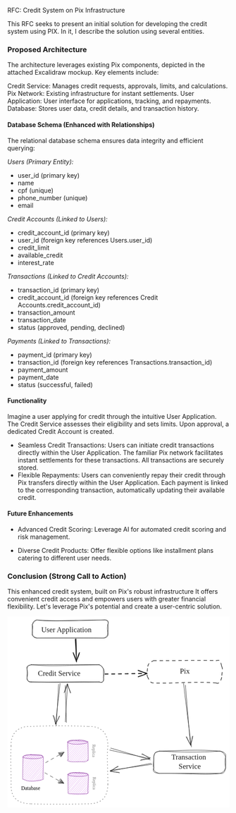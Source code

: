 RFC: Credit System on Pix Infrastructure

This RFC seeks to present an initial solution for developing the credit system using PIX. In it, I describe the solution using several entities.

### Proposed Architecture

The architecture leverages existing Pix components, depicted in the attached Excalidraw mockup. Key elements include:

Credit Service: Manages credit requests, approvals, limits, and calculations.
Pix Network: Existing infrastructure for instant settlements.
User Application: User interface for applications, tracking, and repayments.
Database: Stores user data, credit details, and transaction history.

#### Database Schema (Enhanced with Relationships)

The relational database schema ensures data integrity and efficient querying:

*Users (Primary Entity):*
  - user_id (primary key)
  - name
  - cpf (unique)
  - phone_number (unique)
  - email

*Credit Accounts (Linked to Users):*
  - credit_account_id (primary key)
  - user_id (foreign key references Users.user_id)
  - credit_limit
  - available_credit
  - interest_rate

*Transactions (Linked to Credit Accounts):*
  - transaction_id (primary key)
  - credit_account_id (foreign key references Credit Accounts.credit_account_id)
  - transaction_amount
  - transaction_date
  - status (approved, pending, declined)

*Payments (Linked to Transactions):*
  - payment_id (primary key)
  - transaction_id (foreign key references Transactions.transaction_id)
  - payment_amount
  - payment_date
  - status (successful, failed)

#### Functionality

Imagine a user applying for credit through the intuitive User Application. The Credit Service assesses their eligibility and sets limits. Upon approval, a dedicated Credit Account is created.

- Seamless Credit Transactions: Users can initiate credit transactions directly within the User Application. The familiar Pix network facilitates instant settlements for these transactions. All transactions are securely stored.
- Flexible Repayments: Users can conveniently repay their credit through Pix transfers directly within the User Application. Each payment is linked to the corresponding transaction, automatically updating their available credit.


#### Future Enhancements

- Advanced Credit Scoring: Leverage AI for automated credit scoring and risk management.

- Diverse Credit Products: Offer flexible options like installment plans catering to different user needs.



### Conclusion (Strong Call to Action)

This enhanced credit system, built on Pix's robust infrastructure It offers convenient credit access and empowers users with greater financial flexibility. Let's leverage Pix's potential and create a user-centric solution.


<svg version="1.1" xmlns="http://www.w3.org/2000/svg" viewBox="0 0 599.6443325937216 516.2847078368873" width="1199.2886651874433" height="1032.5694156737745">
  <!-- svg-source:excalidraw -->

  <defs>
    <style class="style-fonts">
      @font-face {
        font-family: "Virgil";
        src: url("https://excalidraw.com/Virgil.woff2");
      }
      @font-face {
        font-family: "Cascadia";
        src: url("https://excalidraw.com/Cascadia.woff2");
      }
      @font-face {
        font-family: "Assistant";
        src: url("https://excalidraw.com/Assistant-Regular.woff2");
      }
    </style>

  </defs>
  <rect x="0" y="0" width="599.6443325937216" height="516.2847078368873" fill="#ffffff"></rect><g stroke-linecap="round" transform="translate(67.33964509372163 10) rotate(0 102.107421875 24.43359375)"><path d="M12.22 0 C53.48 5.1, 88.55 1.44, 192 0 M12.22 0 C55.71 3.5, 97.59 1.72, 192 0 M192 0 C203.94 -3.12, 206.77 7.9, 204.21 12.22 M192 0 C202.24 0.57, 207.62 -0.12, 204.21 12.22 M204.21 12.22 C201.66 21.48, 202.84 25.35, 204.21 36.65 M204.21 12.22 C206.48 20.76, 204.37 28.76, 204.21 36.65 M204.21 36.65 C207.17 45.71, 196.51 49.29, 192 48.87 M204.21 36.65 C203.76 42.9, 196.39 49.36, 192 48.87 M192 48.87 C119.45 48.91, 53.53 48.44, 12.22 48.87 M192 48.87 C145.38 48.36, 102.01 48.99, 12.22 48.87 M12.22 48.87 C2.83 44.96, -3.79 41.48, 0 36.65 M12.22 48.87 C4.7 47.72, 3.35 47.79, 0 36.65 M0 36.65 C-1.79 29.33, 3.3 21.1, 0 12.22 M0 36.65 C1.71 32.38, -1.42 24.78, 0 12.22 M0 12.22 C1.97 6.1, 2.68 1.94, 12.22 0 M0 12.22 C3.49 7.88, 6.24 1.37, 12.22 0" stroke="#1e1e1e" stroke-width="1" fill="none"></path></g><g transform="translate(91.51542634372163 25.6171875) rotate(0 78.31993103027344 12.5)"><text x="0" y="17.52" font-family="Virgil, Segoe UI Emoji" font-size="20px" fill="#1e1e1e" text-anchor="start" style="white-space: pre;" direction="ltr" dominant-baseline="alphabetic">User Application</text></g><g stroke-linecap="round" transform="translate(52.96855134372163 130.83984375) rotate(0 103.431640625 23.271484375)"><path d="M11.64 0 C65.7 -0.68, 111.02 -0.54, 195.23 0 M11.64 0 C51.97 4.26, 89.21 2.42, 195.23 0 M195.23 0 C200.29 1.75, 203.67 7.21, 206.86 11.64 M195.23 0 C204.42 3.98, 204.21 8.25, 206.86 11.64 M206.86 11.64 C208.98 17.3, 210.12 18.32, 206.86 34.91 M206.86 11.64 C205.76 19.02, 206.34 23.72, 206.86 34.91 M206.86 34.91 C207.36 45.22, 205.38 50.44, 195.23 46.54 M206.86 34.91 C208.95 42.31, 205.91 49.95, 195.23 46.54 M195.23 46.54 C135.56 45.28, 73.42 47.35, 11.64 46.54 M195.23 46.54 C122.35 48.08, 52.8 47.85, 11.64 46.54 M11.64 46.54 C1.81 49.06, 0.72 38.69, 0 34.91 M11.64 46.54 C1.21 44.85, -1.2 41.23, 0 34.91 M0 34.91 C0.98 29.2, 3.36 28.09, 0 11.64 M0 34.91 C-0.84 28.1, 1.71 20.83, 0 11.64 M0 11.64 C-2.8 3.78, 1.44 3.39, 11.64 0 M0 11.64 C3.1 0.59, 2.4 2.27, 11.64 0" stroke="#1e1e1e" stroke-width="1" fill="none"></path></g><g transform="translate(82.32011384372163 143.03515625) rotate(0 73.49993133544922 12.5)"><text x="0" y="17.52" font-family="Virgil, Segoe UI Emoji" font-size="20px" fill="#1e1e1e" text-anchor="start" style="white-space: pre;" direction="ltr" dominant-baseline="alphabetic">Credit Service </text></g><g stroke-linecap="round"><g transform="translate(184.3396922294546 61.48828125) rotate(0 0.7676729989546516 30.76626550389453)"><path d="M-0.83 0.51 C-0.29 10.67, 2.1 51.74, 2.37 61.8 M0.94 -0.27 C1.48 9.46, 2.12 49.57, 1.9 59.94" stroke="#1e1e1e" stroke-width="2" fill="none"></path></g><g transform="translate(184.3396922294546 61.48828125) rotate(0 0.7676729989546516 30.76626550389453)"><path d="M-6.66 36.45 C-3.73 43.32, -1.84 45.92, 1.9 59.94 M-6.66 36.45 C-5.27 42.69, -2.15 48.43, 1.9 59.94" stroke="#1e1e1e" stroke-width="2" fill="none"></path></g><g transform="translate(184.3396922294546 61.48828125) rotate(0 0.7676729989546516 30.76626550389453)"><path d="M10.44 36.44 C9.53 43.19, 7.57 45.79, 1.9 59.94 M10.44 36.44 C7.35 42.68, 5.99 48.42, 1.9 59.94" stroke="#1e1e1e" stroke-width="2" fill="none"></path></g></g><mask></mask><g stroke-linecap="round" transform="translate(379.50761384372163 119.84765625) rotate(0 99.8046875 30.158203125)"><path d="M15.08 0 C83.11 0.22, 146.81 -1.91, 184.53 0 M184.53 0 C197.09 -3.34, 195.88 1.83, 199.61 15.08 M199.61 15.08 C203.33 23.25, 200.59 25.94, 199.61 45.24 M199.61 45.24 C196.91 57.04, 191.39 63.65, 184.53 60.32 M184.53 60.32 C132.22 55.24, 74.87 62.19, 15.08 60.32 M15.08 60.32 C6.85 60.81, 2.96 51.64, 0 45.24 M0 45.24 C-3.39 40.87, -2.21 31.12, 0 15.08 M0 15.08 C0.5 7.59, 7.42 3.9, 15.08 0" stroke="#1e1e1e" stroke-width="1.5" fill="none" stroke-dasharray="8 9"></path></g><g transform="translate(464.8923184335654 137.505859375) rotate(0 14.41998291015625 12.5)"><text x="14.41998291015625" y="17.52" font-family="Virgil, Segoe UI Emoji" font-size="20px" fill="#1e1e1e" text-anchor="middle" style="white-space: pre;" direction="ltr" dominant-baseline="alphabetic">Pix</text></g><g stroke-linecap="round"><g transform="translate(263.44511384372163 156.77734375) rotate(0 57.14953748621042 -1.6365500096231642)"><path d="M0.71 -0.73 C19.74 -1, 94.61 -2.01, 113.59 -2.54" stroke="#1e1e1e" stroke-width="2.5" fill="none" stroke-dasharray="8 10"></path></g><g transform="translate(263.44511384372163 156.77734375) rotate(0 57.14953748621042 -1.6365500096231642)"><path d="M90.27 6.47 C94.9 3.98, 102.92 3.47, 113.59 -2.54" stroke="#1e1e1e" stroke-width="2.5" fill="none"></path></g><g transform="translate(263.44511384372163 156.77734375) rotate(0 57.14953748621042 -1.6365500096231642)"><path d="M89.94 -10.63 C94.51 -8.88, 102.61 -5.16, 113.59 -2.54" stroke="#1e1e1e" stroke-width="2.5" fill="none"></path></g></g><mask></mask><g stroke-linecap="round"><g stroke-opacity="0.5" fill-opacity="0.5" transform="translate(103.55452604497532 395.065916753451) rotate(0 24.473818619323538 -13.92224501214855)"><path d="M-0.27 0.2 C7.87 -4.66, 40.93 -23.21, 49.22 -28.05" stroke="#000000" stroke-width="1.5" fill="none" stroke-dasharray="8 9"></path></g><g stroke-opacity="0.5" fill-opacity="0.5" transform="translate(103.55452604497532 395.065916753451) rotate(0 24.473818619323538 -13.92224501214855)"><path d="M50.4 -28.84 L42.48 -15.88 L34.99 -26.13 L50.38 -26.27" stroke="none" stroke-width="0" fill="#000000" fill-rule="evenodd"></path><path d="M49.22 -28.05 C46.73 -24.76, 44.79 -20.41, 40.56 -15.8 M40.56 -15.8 C39.58 -18.98, 35.5 -23.63, 34.27 -26.81 M34.27 -26.81 C38.38 -25.89, 41.22 -28.7, 49.22 -28.05 M49.22 -28.05 C49.22 -28.05, 49.22 -28.05, 49.22 -28.05" stroke="#000000" stroke-width="1.5" fill="none"></path></g></g><mask></mask><g stroke-linecap="round"><g stroke-opacity="0.5" fill-opacity="0.5" transform="translate(101.98785483928987 421.68100323795454) rotate(0 24.772907033508545 15.199904278390989)"><path d="M-0.58 0.93 C7.82 5.81, 41.48 24.9, 50.13 29.47" stroke="#000000" stroke-width="1.5" fill="none" stroke-dasharray="8 9"></path></g><g stroke-opacity="0.5" fill-opacity="0.5" transform="translate(101.98785483928987 421.68100323795454) rotate(0 24.772907033508545 15.199904278390989)"><path d="M52.05 29.4 L35.88 29.15 L42.44 19.14 L50.87 28.5" stroke="none" stroke-width="0" fill="#000000" fill-rule="evenodd"></path><path d="M50.13 29.47 C47.14 28.71, 42.03 29.94, 35.16 28.47 M35.16 28.47 C35.39 25.1, 37.19 23.54, 41.28 17.36 M41.28 17.36 C42.63 18.53, 45.67 21.09, 50.13 29.47 M50.13 29.47 C50.13 29.47, 50.13 29.47, 50.13 29.47" stroke="#000000" stroke-width="1.5" fill="none"></path></g></g><mask></mask><g stroke-opacity="0.5" fill-opacity="0.5" transform="translate(213.16535326704275 355.97945491907456) rotate(89.99999999999994 18.967445373535156 7.040855795115192)"><text x="18.967445373535156" y="9.868463482433466" font-family="Virgil, Segoe UI Emoji" font-size="11.265369272184323px" fill="#000000" text-anchor="middle" style="white-space: pre;" direction="ltr" dominant-baseline="alphabetic">Replica</text></g><g stroke-opacity="0.5" fill-opacity="0.5" transform="translate(214.26887339917994 443.7532511317844) rotate(89.99999999999994 18.967445373535156 7.040855795115192)"><text x="18.967445373535156" y="9.868463482433466" font-family="Virgil, Segoe UI Emoji" font-size="11.265369272184323px" fill="#000000" text-anchor="middle" style="white-space: pre;" direction="ltr" dominant-baseline="alphabetic">Replica</text></g><g stroke-opacity="0.5" fill-opacity="0.5" stroke-linecap="round" transform="translate(10 297.64497966311285) rotate(0 130.7287498373447 104.31986408688721)"><path d="M52.16 0 C111.31 -2.97, 168.06 -2.28, 209.3 0 M209.3 0 C244.11 -1.67, 261.9 18.86, 261.46 52.16 M261.46 52.16 C258.56 80.97, 261.22 106.91, 261.46 156.48 M261.46 156.48 C260.54 191.71, 245.25 207.85, 209.3 208.64 M209.3 208.64 C147.76 210.36, 86.63 209.94, 52.16 208.64 M52.16 208.64 C16.41 207.16, -0.93 192.07, 0 156.48 M0 156.48 C0.18 120.02, -2.17 87.35, 0 52.16 M0 52.16 C-1.91 19.09, 19.33 -1.77, 52.16 0" stroke="#000000" stroke-width="1.5" fill="none" stroke-dasharray="1.5 7"></path></g><g stroke-linecap="round"><g stroke-opacity="0.5" fill-opacity="0.5" transform="translate(42.39443506110274 379.90173717759444) rotate(0 26.84886815256732 29.71186190242679)" fill-rule="evenodd"><path d="M0 0 C0 0, 0 0, 0 0 M0 0 C0 0, 0 0, 0 0 M0.39 5.64 C1.16 2.55, 4.5 1.58, 8.27 -3.41 M0.39 5.64 C1.87 3.64, 4.08 0.76, 8.27 -3.41 M0.13 12.04 C4.4 8.59, 7.31 4.93, 14.57 -4.56 M0.13 12.04 C5.49 5.21, 11.3 0.82, 14.57 -4.56 M0.53 17.68 C6.58 11.33, 12.85 3.55, 20.21 -4.96 M0.53 17.68 C7.45 8.69, 14.58 0.44, 20.21 -4.96 M0.27 24.08 C6.14 18.38, 10.46 12.75, 25.85 -5.35 M0.27 24.08 C10.47 12.17, 21.64 1.32, 25.85 -5.35 M0.66 29.72 C13.45 16.4, 22.33 5.57, 30.84 -4.99 M0.66 29.72 C8.78 20, 16.74 12.17, 30.84 -4.99 M0.4 36.12 C11.45 22.85, 25.14 5.37, 35.17 -3.88 M0.4 36.12 C11.64 23.94, 22.81 9.62, 35.17 -3.88 M0.79 41.77 C6.82 33.94, 16.62 23.1, 40.16 -3.52 M0.79 41.77 C12.96 27.44, 24.28 14.32, 40.16 -3.52 M0.53 48.16 C10.28 37.28, 19.96 24.28, 45.14 -3.16 M0.53 48.16 C15.85 30.59, 33.17 11.69, 45.14 -3.16 M0.93 53.81 C13.78 38.6, 30.14 19.6, 50.13 -2.8 M0.93 53.81 C15.58 36.16, 30.62 19.53, 50.13 -2.8 M0.67 60.2 C15.43 44.11, 26.87 29.14, 53.81 -0.93 M0.67 60.2 C12.48 46.2, 24.23 34.16, 53.81 -0.93 M4.34 62.07 C21.76 43.28, 37.46 25.71, 54.86 3.96 M4.34 62.07 C22.28 41.54, 40.38 20.57, 54.86 3.96 M8.67 63.19 C22.16 48.75, 32.72 34.19, 54.6 10.36 M8.67 63.19 C24.5 45.07, 39.49 28.7, 54.6 10.36 M13 64.3 C26.65 52.08, 37.46 37.4, 54.33 16.76 M13 64.3 C29.36 45.4, 45.8 26.78, 54.33 16.76 M17.99 64.66 C32.03 48.19, 42.93 34.36, 54.73 22.4 M17.99 64.66 C25.79 54.89, 34.1 45.3, 54.73 22.4 M22.98 65.02 C28.95 55.27, 34.96 50.61, 54.47 28.8 M22.98 65.02 C29.24 57.08, 37.33 48.43, 54.47 28.8 M28.62 64.63 C38.87 54.79, 45.8 47.18, 54.21 35.2 M28.62 64.63 C36.75 54.37, 46.7 44.19, 54.21 35.2 M33.61 64.99 C39.33 59.85, 46.67 52.45, 54.6 40.84 M33.61 64.99 C40.23 56.76, 45.09 50.2, 54.6 40.84 M39.25 64.59 C42.84 58.86, 50.53 51.86, 54.34 47.24 M39.25 64.59 C42.03 61.07, 45.83 57.79, 54.34 47.24 M44.89 64.2 C47.67 60.49, 51.5 55.96, 54.73 52.88 M44.89 64.2 C48.52 60.95, 52.22 56.03, 54.73 52.88" stroke="#be4bdb" stroke-width="0.5" fill="none"></path><path d="M-0.98 -0.83 C-1.22 7.93, -0.39 42.91, -0.39 52.91 C-0.39 62.91, -1.67 57.82, -0.99 59.17 C-0.32 60.53, 1.62 60.2, 3.68 61.03 C5.74 61.85, 7.37 63.4, 11.37 64.13 C15.38 64.86, 22.11 65.48, 27.71 65.39 C33.31 65.3, 40.87 64.32, 44.97 63.58 C49.06 62.84, 50.67 61.88, 52.29 60.95 C53.92 60.02, 54.22 59.23, 54.72 58 C55.23 56.77, 55.38 62.44, 55.34 53.58 C55.3 44.72, 54.63 13.63, 54.48 4.85 C54.34 -3.94, 55.08 2.23, 54.46 0.86 C53.83 -0.52, 52.79 -2.44, 50.73 -3.39 C48.66 -4.35, 46.06 -4.58, 42.07 -4.87 C38.07 -5.16, 31.52 -4.98, 26.74 -5.15 C21.96 -5.32, 17.39 -6.24, 13.39 -5.91 C9.38 -5.57, 5.11 -4.2, 2.71 -3.13 C0.3 -2.07, -0.41 -0.19, -1.05 0.5 C-1.69 1.19, -1.52 1.28, -1.15 1.02 M0.7 1.34 C0.17 10.29, -1.75 44.58, -1.64 54.46 C-1.53 64.34, 0.37 59.39, 1.37 60.63 C2.38 61.87, 2.46 61.19, 4.39 61.88 C6.32 62.57, 8.96 64.24, 12.98 64.74 C17 65.24, 23.04 65.27, 28.52 64.88 C33.99 64.49, 41.49 63.08, 45.84 62.39 C50.19 61.7, 53.37 61.15, 54.64 60.76 C55.9 60.36, 53.69 61.3, 53.42 60.03 C53.16 58.75, 52.78 62.1, 53.05 53.1 C53.32 44.11, 54.97 14.73, 55.03 6.05 C55.09 -2.64, 54.05 2.76, 53.41 0.99 C52.77 -0.77, 52.67 -3.47, 51.19 -4.52 C49.72 -5.58, 48.53 -5.19, 44.56 -5.35 C40.58 -5.51, 32.91 -5.51, 27.32 -5.48 C21.74 -5.46, 15.32 -5.66, 11.04 -5.22 C6.77 -4.78, 3.36 -3.9, 1.66 -2.84 C-0.05 -1.78, 0.98 0.37, 0.79 1.15 C0.6 1.92, 0.89 1.97, 0.52 1.82" stroke="#862e9c" stroke-width="1" fill="none"></path></g></g><mask></mask><g stroke-opacity="0.5" fill-opacity="0.5" stroke-linecap="round" transform="translate(42.046850722932106 373.7262542229398) rotate(0 26.93276095514304 5.446948279697267)"><path d="M0.41 5.66 C0.41 5.66, 0.41 5.66, 0.41 5.66 M0.41 5.66 C0.41 5.66, 0.41 5.66, 0.41 5.66 M4.09 7.53 C5.81 5.96, 6.93 3.6, 8.68 2.25 M4.09 7.53 C5.59 5.99, 6.7 4.59, 8.68 2.25 M7.76 9.4 C9.6 7.42, 11.83 4.7, 14.33 1.85 M7.76 9.4 C9.36 7.41, 11.19 5.59, 14.33 1.85 M12.1 10.51 C15.62 7.89, 17.43 3.62, 21.28 -0.05 M12.1 10.51 C14.9 7.75, 17.2 4.75, 21.28 -0.05 M17.08 10.87 C21.09 6.48, 24.29 2.83, 26.27 0.31 M17.08 10.87 C20.3 7.77, 22.86 4.05, 26.27 0.31 M22.07 11.23 C23.5 8.88, 26.8 6.56, 31.91 -0.09 M22.07 11.23 C25.05 6.95, 29.03 3.66, 31.91 -0.09 M27.06 11.59 C29.12 9.19, 30.85 6.84, 36.9 0.27 M27.06 11.59 C30.07 7.93, 33.3 5.02, 36.9 0.27 M32.7 11.2 C35.09 8.55, 37.6 5.44, 41.23 1.39 M32.7 11.2 C34.58 9.08, 36.49 7.27, 41.23 1.39 M38.34 10.81 C39.84 8.7, 41.43 7.18, 45.56 2.5 M38.34 10.81 C40.14 8.58, 42.27 6.34, 45.56 2.5 M44.64 9.66 C46.62 6.95, 48.54 5.32, 49.89 3.62 M44.64 9.66 C46.42 7.71, 48.03 5.89, 49.89 3.62 M52.25 7 C52.51 6.74, 52.73 6.48, 52.91 6.24 M52.25 7 C52.44 6.77, 52.61 6.56, 52.91 6.24" stroke="#be4bdb" stroke-width="0.5" fill="none"></path><path d="M21.15 -0.35 C26.45 -0.79, 34.57 -0.5, 39.77 0.16 C44.96 0.81, 50.18 2.47, 52.33 3.59 C54.48 4.72, 54.5 5.77, 52.66 6.9 C50.82 8.03, 46.25 9.63, 41.3 10.36 C36.35 11.1, 28.7 11.5, 22.97 11.32 C17.23 11.14, 10.68 10.17, 6.89 9.27 C3.09 8.37, 0.31 7.09, 0.19 5.92 C0.07 4.76, 2.53 3.31, 6.17 2.28 C9.8 1.24, 19.19 0.03, 21.99 -0.29 C24.79 -0.6, 22.82 0.18, 22.96 0.37 M20.27 0.47 C25.38 0.35, 33.11 0.87, 38.48 1.24 C43.84 1.6, 50.15 1.59, 52.47 2.66 C54.78 3.73, 54.3 6.41, 52.36 7.68 C50.43 8.94, 45.67 9.83, 40.88 10.26 C36.09 10.68, 29.34 10.41, 23.63 10.22 C17.93 10.03, 10.5 9.75, 6.63 9.11 C2.77 8.48, 0.55 7.61, 0.45 6.4 C0.35 5.18, 2.56 2.95, 6.02 1.82 C9.48 0.69, 18.76 -0.02, 21.21 -0.36 C23.66 -0.7, 20.56 -0.53, 20.72 -0.25" stroke="#862e9c" stroke-width="1" fill="none"></path></g><g stroke-linecap="round"><g stroke-opacity="0.5" fill-opacity="0.5" transform="translate(162.95315079783938 339.65045587919917) rotate(0 27.4862927301985 24.275793101862774)" fill-rule="evenodd"><path d="M0 0 C0 0, 0 0, 0 0 M0 0 C0 0, 0 0, 0 0 M0.39 5.64 C1.53 3.58, 3.02 0.84, 7.61 -2.66 M0.39 5.64 C2.61 2.83, 5.84 0.14, 7.61 -2.66 M0.13 12.04 C5.84 5.25, 7.05 1.78, 13.25 -3.05 M0.13 12.04 C2.88 8.38, 6.39 5.41, 13.25 -3.05 M0.53 17.68 C7.85 10.9, 12.28 3.24, 18.9 -3.45 M0.53 17.68 C4.8 13.04, 9.68 6.78, 18.9 -3.45 M0.27 24.08 C10.65 13.04, 16.3 4.48, 24.54 -3.84 M0.27 24.08 C7.39 16.1, 13.96 9.4, 24.54 -3.84 M0.66 29.72 C7.89 20.4, 17.23 11.62, 30.18 -4.24 M0.66 29.72 C8.74 20.79, 15.11 11.42, 30.18 -4.24 M0.4 36.12 C13.11 23.45, 25.89 9.1, 35.17 -3.88 M0.4 36.12 C11.86 22.49, 26.15 6.48, 35.17 -3.88 M0.79 41.77 C15.88 23.44, 31.13 7.17, 40.16 -3.52 M0.79 41.77 C9.96 31.41, 20.93 19.62, 40.16 -3.52 M0.53 48.16 C17 29.69, 32.01 11.36, 45.14 -3.16 M0.53 48.16 C17.85 28.41, 36.3 6.84, 45.14 -3.16 M3.55 50.79 C20.56 29.28, 39.92 10.17, 49.48 -2.04 M3.55 50.79 C15.3 37.8, 26.99 23.74, 49.48 -2.04 M7.88 51.9 C17.6 37.79, 32.66 26.22, 53.81 -0.93 M7.88 51.9 C18.8 38.81, 30.62 26.81, 53.81 -0.93 M12.21 53.02 C25.36 37.93, 38.7 24.09, 54.86 3.96 M12.21 53.02 C26.83 34.89, 41.87 18.85, 54.86 3.96 M17.2 53.38 C28.39 40.59, 38.59 30.51, 54.6 10.36 M17.2 53.38 C25.65 42.3, 35.54 33.86, 54.6 10.36 M22.19 53.74 C35.9 37.98, 45.94 25.63, 54.33 16.76 M22.19 53.74 C30.53 44.88, 38.57 36.26, 54.33 16.76 M27.17 54.1 C31.21 46.41, 39.62 40.33, 54.73 22.4 M27.17 54.1 C33.47 46.34, 41.06 37.61, 54.73 22.4 M33.47 52.95 C36.45 47.11, 41.87 41.09, 54.47 28.8 M33.47 52.95 C40.25 45.25, 45.84 38.9, 54.47 28.8 M38.46 53.31 C43.52 48.86, 45.82 42.35, 54.21 35.2 M38.46 53.31 C42.01 48.92, 45.71 44.23, 54.21 35.2 M44.1 52.91 C47.68 49.38, 52.73 45.13, 54.6 40.84 M44.1 52.91 C46.51 50.44, 47.98 47.58, 54.6 40.84 M51.06 51.01 C51.59 50.18, 53.07 48.6, 54.34 47.24 M51.06 51.01 C52.37 49.96, 53.45 48.33, 54.34 47.24" stroke="#be4bdb" stroke-width="0.5" fill="none"></path><path d="M-1 0.27 C-0.73 7.49, 1.08 35.2, 1.06 43.36 C1.05 51.53, -1.2 47.82, -1.1 49.25 C-1.01 50.69, -0.71 51.35, 1.63 51.99 C3.97 52.63, 8.48 52.82, 12.93 53.1 C17.37 53.38, 22.93 53.84, 28.32 53.66 C33.7 53.47, 40.95 52.57, 45.23 52 C49.51 51.43, 52.46 50.78, 54 50.26 C55.53 49.74, 54.3 49.67, 54.45 48.89 C54.59 48.1, 54.87 53.16, 54.88 45.52 C54.89 37.89, 54.83 10.8, 54.5 3.09 C54.17 -4.61, 53.5 0.1, 52.88 -0.73 C52.26 -1.56, 52.34 -1.25, 50.77 -1.9 C49.21 -2.56, 47.51 -4.06, 43.49 -4.66 C39.46 -5.26, 31.91 -5.69, 26.63 -5.49 C21.36 -5.29, 16.08 -4.24, 11.83 -3.47 C7.59 -2.69, 2.96 -1.25, 1.17 -0.85 C-0.61 -0.46, 1.41 -1.4, 1.13 -1.09 C0.86 -0.78, -0.13 0.76, -0.5 1.01 M0.67 -0.64 C0.91 6.75, 0.49 36.69, 0.58 44.65 C0.67 52.61, 1.09 46.25, 1.21 47.13 C1.32 48.02, -0.48 48.87, 1.27 49.96 C3.02 51.04, 6.99 53.17, 11.69 53.64 C16.38 54.11, 23.68 52.69, 29.44 52.76 C35.2 52.83, 42.22 54.54, 46.25 54.06 C50.27 53.59, 52.45 50.95, 53.58 49.89 C54.7 48.84, 52.59 48.43, 53 47.72 C53.41 47.01, 55.67 52.96, 56.01 45.63 C56.36 38.31, 55.28 11.62, 55.06 3.77 C54.83 -4.07, 55.29 -0.4, 54.66 -1.45 C54.03 -2.49, 53.19 -2.45, 51.26 -2.5 C49.33 -2.55, 47.08 -1.7, 43.06 -1.76 C39.05 -1.81, 32.29 -2.21, 27.16 -2.85 C22.04 -3.49, 16.36 -5.53, 12.33 -5.6 C8.3 -5.66, 4.95 -3.95, 2.98 -3.23 C1 -2.51, 0.7 -2.12, 0.46 -1.28 C0.22 -0.45, 1.79 1.78, 1.51 1.79" stroke="#862e9c" stroke-width="1" fill="none"></path></g></g><mask></mask><g stroke-opacity="0.5" fill-opacity="0.5" stroke-linecap="round" transform="translate(162.60556645966994 334.42142464066893) rotate(0 26.932760955143067 5.4469482796972954)"><path d="M-0.07 5.24 C-0.07 5.24, -0.07 5.24, -0.07 5.24 M-0.07 5.24 C-0.07 5.24, -0.07 5.24, -0.07 5.24 M3.61 7.11 C5.04 5.21, 6.64 4.06, 7.54 2.58 M3.61 7.11 C4.78 5.81, 5.96 4.4, 7.54 2.58 M7.28 8.98 C9.27 6.23, 11.36 3.8, 13.19 2.19 M7.28 8.98 C8.63 7.55, 9.8 6.13, 13.19 2.19 M11.61 10.09 C14.66 6.35, 18.38 3.27, 19.48 1.04 M11.61 10.09 C14.74 6.71, 17.28 3.69, 19.48 1.04 M16.6 10.45 C18.94 7.55, 21.19 5.83, 25.13 0.64 M16.6 10.45 C19.44 7.09, 22.71 3.05, 25.13 0.64 M21.59 10.81 C24.78 7.89, 27.79 3.4, 30.77 0.25 M21.59 10.81 C23.12 8.92, 25.3 6.49, 30.77 0.25 M25.92 11.93 C28.94 8.08, 31.46 5.1, 35.76 0.61 M25.92 11.93 C28.11 9.53, 30.25 6.71, 35.76 0.61 M31.56 11.53 C34.24 8.41, 38.49 4.25, 40.74 0.97 M31.56 11.53 C34.01 8.71, 37.04 5.19, 40.74 0.97 M37.2 11.14 C39.3 8.2, 41.9 5.62, 45.08 2.08 M37.2 11.14 C39.44 8.72, 41.13 6.5, 45.08 2.08 M43.5 9.99 C44.87 8.27, 46.35 7.24, 49.41 3.2 M43.5 9.99 C45.53 7.82, 47.36 5.76, 49.41 3.2 M50.46 8.09 C51.14 7.35, 51.87 6.49, 52.43 5.82 M50.46 8.09 C51.02 7.47, 51.48 6.85, 52.43 5.82" stroke="#be4bdb" stroke-width="0.5" fill="none"></path><path d="M21.16 0.33 C26.41 0.05, 34.06 -0.19, 39.16 0.35 C44.26 0.89, 49.56 2.4, 51.79 3.59 C54.01 4.78, 54.21 6.39, 52.53 7.49 C50.85 8.59, 46.46 9.57, 41.69 10.18 C36.93 10.79, 29.61 11.28, 23.95 11.15 C18.3 11.01, 11.8 10.33, 7.77 9.37 C3.75 8.41, 0.24 6.55, -0.2 5.39 C-0.64 4.23, 1.43 3.24, 5.11 2.4 C8.79 1.55, 19.01 0.67, 21.88 0.33 C24.74 -0.02, 22.3 0.36, 22.3 0.34 M30.64 -0.63 C36.19 -0.58, 42.36 1.32, 46.11 2.32 C49.86 3.31, 52.7 4.38, 53.12 5.34 C53.54 6.29, 52.05 7.15, 48.65 8.04 C45.25 8.94, 38.26 10.2, 32.71 10.7 C27.17 11.19, 20.37 11.57, 15.39 11 C10.41 10.43, 5.17 8.55, 2.83 7.29 C0.5 6.02, -0.09 4.56, 1.39 3.42 C2.86 2.27, 6.83 0.87, 11.69 0.42 C16.56 -0.03, 27.65 0.85, 30.57 0.71 C33.5 0.57, 29.33 -0.42, 29.22 -0.42" stroke="#862e9c" stroke-width="1" fill="none"></path></g><g stroke-linecap="round"><g stroke-opacity="0.5" fill-opacity="0.5" transform="translate(163.96927255678884 427.01254855064326) rotate(0 26.89880187413229 24.105979822325423)" fill-rule="evenodd"><path d="M0 0 C0 0, 0 0, 0 0 M0 0 C0 0, 0 0, 0 0 M0.39 5.64 C3.01 2.63, 4.08 0.31, 7.61 -2.66 M0.39 5.64 C2.72 3.15, 5.02 0.89, 7.61 -2.66 M0.13 12.04 C1.44 9.49, 7.74 5.49, 13.25 -3.05 M0.13 12.04 C3.88 8.23, 6.94 4.4, 13.25 -3.05 M0.53 17.68 C5.1 9.82, 11.14 4, 18.9 -3.45 M0.53 17.68 C8.2 8.88, 15.86 2.22, 18.9 -3.45 M0.27 24.08 C5.54 19.11, 13 12.34, 24.54 -3.84 M0.27 24.08 C6.87 15.65, 14.79 7.27, 24.54 -3.84 M0.66 29.72 C8.02 20.31, 19.07 11.63, 28.87 -2.73 M0.66 29.72 C9.67 20.14, 16.49 10.99, 28.87 -2.73 M0.4 36.12 C13.42 23.45, 22.06 6.65, 33.86 -2.37 M0.4 36.12 C12.96 22.66, 24.13 8.85, 33.86 -2.37 M0.79 41.77 C9.12 29.64, 19.8 18.43, 38.85 -2.01 M0.79 41.77 C15.33 25.15, 28.92 9.29, 38.85 -2.01 M0.53 48.16 C12.97 37.16, 22.6 23.66, 43.83 -1.65 M0.53 48.16 C17.21 30.23, 32.17 10.98, 43.83 -1.65 M2.9 51.54 C11.38 40.53, 21.42 28.55, 48.82 -1.29 M2.9 51.54 C21.04 30.1, 39.5 8.46, 48.82 -1.29 M7.23 52.66 C16.86 41.06, 29.93 26.9, 53.15 -0.17 M7.23 52.66 C20.11 37.6, 33.81 22.04, 53.15 -0.17 M11.56 53.77 C24.06 40.24, 35.22 25.59, 56.83 1.7 M11.56 53.77 C21.3 41.83, 30.9 31.32, 56.83 1.7 M15.23 55.64 C24.2 44.21, 36.59 31.24, 56.56 8.09 M15.23 55.64 C24.48 45.44, 32.75 35.65, 56.56 8.09 M20.88 55.25 C27.49 47.14, 34.74 38.73, 56.96 13.74 M20.88 55.25 C31.16 41.8, 42.86 27.91, 56.96 13.74 M25.86 55.61 C32.03 47.3, 38.36 37.52, 56.7 20.14 M25.86 55.61 C34.72 43.7, 46.07 32.63, 56.7 20.14 M31.51 55.21 C38.31 48.11, 43.79 40.94, 56.44 26.53 M31.51 55.21 C38.33 47.34, 46.16 39.56, 56.44 26.53 M37.15 54.82 C42.93 49.07, 49.07 39.23, 56.83 32.18 M37.15 54.82 C44.06 48.63, 49.76 40.58, 56.83 32.18 M42.14 55.18 C45.12 47.85, 51.25 43.92, 56.57 38.57 M42.14 55.18 C46.29 51.21, 49.77 44.95, 56.57 38.57 M47.78 54.78 C51.4 51.23, 55.33 48.7, 56.96 44.22 M47.78 54.78 C51.65 50.24, 55.2 46.82, 56.96 44.22" stroke="#be4bdb" stroke-width="0.5" fill="none"></path><path d="M-1.11 0.42 C-1.42 7.97, -1.24 36.73, -0.98 44.84 C-0.72 52.96, -0.09 48.05, 0.45 49.12 C0.98 50.19, 0.11 50.72, 2.24 51.26 C4.36 51.8, 8.56 51.99, 13.19 52.34 C17.82 52.68, 24.73 53.25, 30.02 53.34 C35.32 53.43, 41.04 53.21, 44.96 52.88 C48.88 52.56, 51.96 52.2, 53.54 51.37 C55.13 50.54, 54.51 49.14, 54.47 47.89 C54.42 46.65, 53.28 51.2, 53.3 43.9 C53.31 36.6, 54.38 11.63, 54.55 4.11 C54.71 -3.42, 54.94 -0.04, 54.3 -1.26 C53.65 -2.47, 52.73 -2.9, 50.67 -3.2 C48.61 -3.49, 46.19 -2.98, 41.93 -3.04 C37.67 -3.11, 29.75 -3.26, 25.1 -3.6 C20.45 -3.94, 17.9 -5.52, 14.02 -5.06 C10.14 -4.61, 4.35 -1.77, 1.82 -0.87 C-0.7 0.03, -0.84 0.38, -1.13 0.35 C-1.43 0.33, 0 -0.94, 0.04 -1.01 M0.5 -0.4 C0.47 6.87, 1.22 34.75, 1.12 43.25 C1.02 51.74, -0.27 49.04, -0.09 50.59 C0.09 52.13, 0.17 52.19, 2.2 52.51 C4.22 52.82, 7.73 52.52, 12.09 52.48 C16.46 52.44, 22.76 52.39, 28.38 52.27 C34 52.15, 41.74 51.87, 45.82 51.75 C49.91 51.64, 51.68 51.91, 52.88 51.59 C54.08 51.28, 52.91 51.27, 53.03 49.86 C53.15 48.46, 53.25 50.58, 53.6 43.16 C53.95 35.73, 55.2 12.27, 55.12 5.31 C55.05 -1.64, 53.84 2.43, 53.17 1.41 C52.5 0.39, 52.57 -0.09, 51.1 -0.82 C49.63 -1.55, 48.73 -2.49, 44.35 -2.96 C39.97 -3.42, 30.22 -3.38, 24.82 -3.62 C19.43 -3.86, 15.48 -4.43, 12 -4.37 C8.53 -4.31, 5.85 -4.14, 3.96 -3.25 C2.07 -2.37, 1.54 0.59, 0.66 0.92 C-0.22 1.25, -1.07 -1.43, -1.33 -1.29" stroke="#862e9c" stroke-width="1" fill="none"></path></g></g><mask></mask><g stroke-opacity="0.5" fill-opacity="0.5" stroke-linecap="round" transform="translate(163.62168821861826 421.78351731211296) rotate(0 26.932760955143067 5.446948279697267)"><path d="M1.43 3.89 C1.43 3.89, 1.43 3.89, 1.43 3.89 M1.43 3.89 C1.43 3.89, 1.43 3.89, 1.43 3.89 M2.48 8.78 C3.73 7.16, 5.31 5.82, 8.38 1.99 M2.48 8.78 C4.51 6.62, 6.23 4.36, 8.38 1.99 M7.46 9.14 C8.85 7.6, 10.6 5.27, 14.03 1.59 M7.46 9.14 C9.96 6.38, 11.87 3.93, 14.03 1.59 M11.8 10.25 C14.31 7.67, 16.4 5.77, 19.67 1.2 M11.8 10.25 C13.8 7.79, 16.13 5.42, 19.67 1.2 M16.78 10.61 C19.35 8.05, 20.78 5.08, 25.31 0.8 M16.78 10.61 C19.86 7.37, 22.95 3.87, 25.31 0.8 M21.77 10.97 C24.41 7.58, 28.89 2.73, 30.95 0.41 M21.77 10.97 C25.29 6.76, 28.83 2.9, 30.95 0.41 M27.41 10.58 C29.04 8.67, 31.99 5.82, 35.94 0.77 M27.41 10.58 C30.52 7.06, 33.4 3.58, 35.94 0.77 M32.4 10.94 C35.44 7.79, 39.02 3.45, 40.27 1.88 M32.4 10.94 C35.34 7.27, 38.62 3.98, 40.27 1.88 M38.04 10.55 C39.71 8.87, 41.35 6.65, 45.26 2.24 M38.04 10.55 C39.6 8.34, 41.89 6.49, 45.26 2.24 M43.69 10.15 C45.16 8.45, 46.89 7.18, 49.59 3.36 M43.69 10.15 C45.5 8.09, 47.33 6.16, 49.59 3.36 M49.99 9 C51.06 7.46, 52.22 6.44, 53.27 5.23 M49.99 9 C50.94 7.9, 51.84 6.97, 53.27 5.23" stroke="#be4bdb" stroke-width="0.5" fill="none"></path><path d="M29.51 0.32 C34.95 0.47, 41.82 1.28, 45.86 2.09 C49.9 2.9, 53.21 4.04, 53.75 5.17 C54.29 6.31, 52.35 7.93, 49.1 8.88 C45.85 9.83, 39.89 10.71, 34.24 10.9 C28.59 11.09, 20.54 10.5, 15.2 10 C9.87 9.51, 4.59 8.89, 2.24 7.93 C-0.1 6.97, -0.36 5.37, 1.13 4.24 C2.61 3.1, 6.32 1.9, 11.13 1.13 C15.93 0.36, 26.58 -0.14, 29.95 -0.38 C33.32 -0.62, 31.29 -0.54, 31.36 -0.3 M20.32 0.37 C25.65 -0.15, 34.16 -0.51, 39.3 -0.03 C44.45 0.46, 48.91 2.01, 51.2 3.3 C53.5 4.6, 54.59 6.68, 53.06 7.74 C51.54 8.81, 46.94 9.25, 42.06 9.69 C37.19 10.12, 29.69 10.52, 23.81 10.35 C17.94 10.18, 10.68 9.31, 6.83 8.65 C2.97 7.99, 1.02 7.56, 0.69 6.38 C0.37 5.21, 1.44 2.6, 4.88 1.59 C8.31 0.57, 18.66 0.54, 21.31 0.3 C23.97 0.05, 20.83 0.18, 20.81 0.12" stroke="#862e9c" stroke-width="1" fill="none"></path></g><g transform="translate(37.027318701903255 456.0649263641824) rotate(0 34.80574035644531 8.801069743894004)"><text x="0" y="12.335579353041833" font-family="Virgil, Segoe UI Emoji" font-size="14.081711590230404px" fill="#000000" text-anchor="start" style="white-space: pre;" direction="ltr" dominant-baseline="alphabetic">Database</text></g><g stroke-linecap="round"><g transform="translate(140.87870759372163 183.703125) rotate(0 -4.660496955215933 54.80356185983865)"><path d="M-2.53 0.14 C-3.58 18.51, -7.45 93.01, -9.03 111.85 M1.29 -2.25 C0.22 15.07, -9.37 88.71, -10.61 107.22" stroke="#1e1e1e" stroke-width="1" fill="none"></path></g><g transform="translate(140.87870759372163 183.703125) rotate(0 -4.660496955215933 54.80356185983865)"><path d="M-16.63 83.85 C-14.85 86.69, -12.63 92.86, -10.88 106.91 M-17.52 83.96 C-15.28 89.62, -13.6 95.91, -10.7 107.98" stroke="#1e1e1e" stroke-width="1" fill="none"></path></g><g transform="translate(140.87870759372163 183.703125) rotate(0 -4.660496955215933 54.80356185983865)"><path d="M0.39 85.59 C-1.29 87.92, -2.52 93.74, -10.88 106.91 M-0.51 85.69 C-2.69 90.8, -5.43 96.64, -10.7 107.98" stroke="#1e1e1e" stroke-width="1" fill="none"></path></g></g><mask></mask><g stroke-linecap="round"><g transform="translate(158.60136384372163 284.9375) rotate(0 0.6962778523192128 -49.97185272660104)"><path d="M1 1.78 C0.55 -14.79, -1.91 -81.13, -2.09 -97.95 M-1.91 0.28 C-1.47 -17.18, 3.45 -84.33, 3.49 -101.72" stroke="#1e1e1e" stroke-width="1" fill="none"></path></g><g transform="translate(158.60136384372163 284.9375) rotate(0 0.6962778523192128 -49.97185272660104)"><path d="M12.32 -78.98 C10.12 -85.17, 6.86 -91.67, 4.11 -102.02 M11.87 -77.45 C8.68 -85.3, 7.25 -92.05, 2.91 -102.23" stroke="#1e1e1e" stroke-width="1" fill="none"></path></g><g transform="translate(158.60136384372163 284.9375) rotate(0 0.6962778523192128 -49.97185272660104)"><path d="M-4.76 -79.69 C-1.49 -85.71, 0.72 -91.98, 4.11 -102.02 M-5.22 -78.16 C-3.64 -85.8, -0.3 -92.35, 2.91 -102.23" stroke="#1e1e1e" stroke-width="1" fill="none"></path></g></g><mask></mask><g stroke-linecap="round" transform="translate(395.51933259372163 364.19921875) rotate(0 97.0625 30)"><path d="M15 0 C72.66 -1.47, 122.2 -5.14, 179.13 0 M15 0 C58.82 1.63, 99.27 4.51, 179.13 0 M179.13 0 C190.29 1.64, 196.78 7.51, 194.13 15 M179.13 0 C187.38 2.06, 189.92 7.16, 194.13 15 M194.13 15 C194.47 21.54, 195.24 31.03, 194.13 45 M194.13 15 C191.8 25.32, 192.22 33.08, 194.13 45 M194.13 45 C192.47 56.9, 187.33 62.12, 179.13 60 M194.13 45 C191.62 51.67, 189.26 56.52, 179.13 60 M179.13 60 C139.38 65.09, 101.26 59.15, 15 60 M179.13 60 C126.17 59.17, 69.37 60.25, 15 60 M15 60 C6.55 57.76, -2.13 53.41, 0 45 M15 60 C1.11 59.14, -4.27 54.74, 0 45 M0 45 C-3.82 35.63, 1.9 27.14, 0 15 M0 45 C0.14 34.2, -0.67 21.01, 0 15 M0 15 C3.79 1.34, 1.91 3.69, 15 0 M0 15 C0.56 9.17, 1.52 2.97, 15 0" stroke="#1e1e1e" stroke-width="1" fill="none"></path></g><g transform="translate(428.7318798959677 369.19921875) rotate(0 63.849952697753906 25)"><text x="63.849952697753906" y="17.52" font-family="Virgil, Segoe UI Emoji" font-size="20px" fill="#1e1e1e" text-anchor="middle" style="white-space: pre;" direction="ltr" dominant-baseline="alphabetic">Transaction </text><text x="63.849952697753906" y="42.519999999999996" font-family="Virgil, Segoe UI Emoji" font-size="20px" fill="#1e1e1e" text-anchor="middle" style="white-space: pre;" direction="ltr" dominant-baseline="alphabetic">Service</text></g><g stroke-linecap="round"><g transform="translate(476.6298740292244 182.57421875) rotate(0 10.037939402269615 84.19013167135418)"><path d="M-0.6 -1.86 C2.54 26.28, 16.77 142.15, 20.68 170.24 M4.26 3.3 C6.83 30.45, 15.3 138.21, 18.26 165.73" stroke="#1e1e1e" stroke-width="1" fill="none"></path></g><g transform="translate(476.6298740292244 182.57421875) rotate(0 10.037939402269615 84.19013167135418)"><path d="M6.28 142.88 C12.27 152.73, 13.64 158.69, 19.31 165.95 M7.59 142.57 C11.97 152.63, 16.25 160.6, 18.74 165.54" stroke="#1e1e1e" stroke-width="1" fill="none"></path></g><g transform="translate(476.6298740292244 182.57421875) rotate(0 10.037939402269615 84.19013167135418)"><path d="M23.31 141.32 C23.08 151.71, 18.22 158.24, 19.31 165.95 M24.62 141.01 C22.35 151.77, 19.97 160.35, 18.74 165.54" stroke="#1e1e1e" stroke-width="1" fill="none"></path></g></g><mask></mask><g stroke-linecap="round"><g transform="translate(389.60136384372174 399.7407784465281) rotate(0 -55.320928594805366 7.935761121008682)"><path d="M1.44 -0.16 C-16.86 2.81, -90.91 13.07, -109.38 15.98 M-1.23 -2.72 C-20.01 0.73, -93.68 14.78, -112.08 18.59" stroke="#1e1e1e" stroke-width="1" fill="none"></path></g><g transform="translate(389.60136384372174 399.7407784465281) rotate(0 -55.320928594805366 7.935761121008682)"><path d="M-90.8 5.04 C-98.85 9.24, -104.62 15.4, -111.68 16.71 M-89.99 6.16 C-96.77 8.72, -101.05 12.04, -111.15 19.04" stroke="#1e1e1e" stroke-width="1" fill="none"></path></g><g transform="translate(389.60136384372174 399.7407784465281) rotate(0 -55.320928594805366 7.935761121008682)"><path d="M-87.49 21.82 C-96.47 20.76, -103.28 21.63, -111.68 16.71 M-86.68 22.94 C-94.24 21.3, -99.35 20.44, -111.15 19.04" stroke="#1e1e1e" stroke-width="1" fill="none"></path></g></g><mask></mask><g stroke-linecap="round"><g transform="translate(277.40995759372163 357.5613878669559) rotate(0 53.945994052129095 14.255642936122342)"><path d="M1.71 -1.63 C19.43 3.15, 91.31 24.94, 108.69 30.14 M-0.8 3.66 C16.54 7.59, 90.23 22.99, 107.7 26.57" stroke="#1e1e1e" stroke-width="1" fill="none"></path></g><g transform="translate(277.40995759372163 357.5613878669559) rotate(0 53.945994052129095 14.255642936122342)"><path d="M81.8 31.8 C94.36 28.35, 103.46 27.59, 108.88 24.68 M83.19 29.99 C87.35 28.78, 93.99 28.97, 107.43 26.86" stroke="#1e1e1e" stroke-width="1" fill="none"></path></g><g transform="translate(277.40995759372163 357.5613878669559) rotate(0 53.945994052129095 14.255642936122342)"><path d="M85.27 15.06 C96.58 18.08, 104.35 23.76, 108.88 24.68 M86.67 13.24 C90.17 15.58, 96.08 19.35, 107.43 26.86" stroke="#1e1e1e" stroke-width="1" fill="none"></path></g></g><mask></mask></svg>
